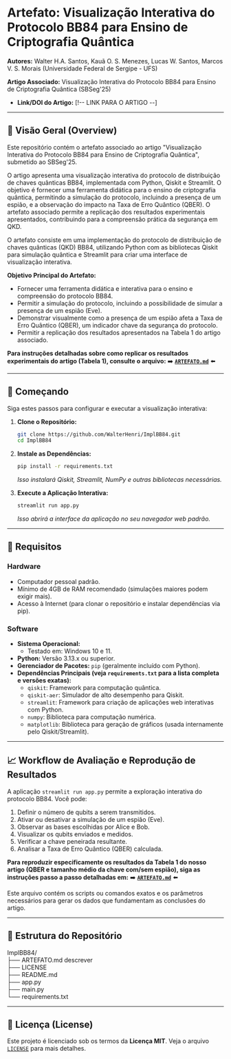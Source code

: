 # Artefato: Visualização Interativa do Protocolo BB84 para Ensino de Criptografia Quântica

**Autores:** Walter H.A. Santos, Kauã O. S. Menezes, Lucas W. Santos, Marcos V. S. Morais (Universidade Federal de Sergipe - UFS)

**Artigo Associado:** Visualização Interativa do Protocolo BB84 para Ensino de Criptografia Quântica (SBSeg'25)
*   **Link/DOI do Artigo:** [!-- LINK PARA O ARTIGO --]

---

## 📜 Visão Geral (Overview)

Este repositório contém o artefato associado ao artigo "Visualização Interativa do Protocolo BB84 para Ensino de Criptografia Quântica", submetido ao SBSeg'25.

O artigo apresenta uma visualização interativa do protocolo de distribuição de chaves quânticas BB84, implementada com Python, Qiskit e Streamlit. O objetivo é fornecer uma ferramenta didática para o ensino de criptografia quântica, permitindo a simulação do protocolo, incluindo a presença de um espião, e a observação do impacto na Taxa de Erro Quântico (QBER). O artefato associado permite a replicação dos resultados experimentais apresentados, contribuindo para a compreensão prática da segurança em QKD.

O artefato consiste em uma implementação do protocolo de distribuição de chaves quânticas (QKD) BB84, utilizando Python com as bibliotecas Qiskit para simulação quântica e Streamlit para criar uma interface de visualização interativa.

**Objetivo Principal do Artefato:**

*   Fornecer uma ferramenta didática e interativa para o ensino e compreensão do protocolo BB84.
*   Permitir a simulação do protocolo, incluindo a possibilidade de simular a presença de um espião (Eve).
*   Demonstrar visualmente como a presença de um espião afeta a Taxa de Erro Quântico (QBER), um indicador chave da segurança do protocolo.
*   Permitir a replicação dos resultados apresentados na Tabela 1 do artigo associado.

**Para instruções detalhadas sobre como replicar os resultados experimentais do artigo (Tabela 1), consulte o arquivo:**
➡️ **[`ARTEFATO.md`](ARTEFATO.md)** ⬅️

---

## 🚀 Começando

Siga estes passos para configurar e executar a visualização interativa:

1.  **Clone o Repositório:**
    ```bash
    git clone https://github.com/WalterHenri/ImplBB84.git
    cd ImplBB84
    ```

2.  **Instale as Dependências:**
    ```bash
    pip install -r requirements.txt
    ```
    *Isso instalará Qiskit, Streamlit, NumPy e outras bibliotecas necessárias.*

3.  **Execute a Aplicação Interativa:**
    ```bash
    streamlit run app.py
    ```
    *Isso abrirá a interface da aplicação no seu navegador web padrão.*

---

## 🔧 Requisitos 

### Hardware
*   Computador pessoal padrão.
*   Mínimo de 4GB de RAM recomendado (simulações maiores podem exigir mais).
*   Acesso à Internet (para clonar o repositório e instalar dependências via pip).

### Software
*   **Sistema Operacional:**
    *   Testado em: Windows 10 e 11.
*   **Python:** Versão 3.13.x ou superior.
*   **Gerenciador de Pacotes:** `pip` (geralmente incluído com Python).
*   **Dependências Principais (veja `requirements.txt` para a lista completa e versões exatas):**
    *   `qiskit`: Framework para computação quântica.
    *   `qiskit-aer`: Simulador de alto desempenho para Qiskit.
    *   `streamlit`: Framework para criação de aplicações web interativas com Python.
    *   `numpy`: Biblioteca para computação numérica.
    *   `matplotlib`: Biblioteca para geração de gráficos (usada internamente pelo Qiskit/Streamlit).

---

## 📈 Workflow de Avaliação e Reprodução de Resultados

A aplicação `streamlit run app.py` permite a exploração interativa do protocolo BB84. Você pode:

1.  Definir o número de qubits a serem transmitidos.
2.  Ativar ou desativar a simulação de um espião (Eve).
3.  Observar as bases escolhidas por Alice e Bob.
4.  Visualizar os qubits enviados e medidos.
5.  Verificar a chave peneirada resultante.
6.  Analisar a Taxa de Erro Quântico (QBER) calculada.

**Para reproduzir especificamente os resultados da Tabela 1 do nosso artigo (QBER e tamanho médio da chave com/sem espião), siga as instruções passo a passo detalhadas em:**
➡️ **[`ARTEFATO.md`](ARTEFATO.md)** ⬅️

Este arquivo contém os scripts ou comandos exatos e os parâmetros necessários para gerar os dados que fundamentam as conclusões do artigo.

---

## 📁 Estrutura do Repositório
ImplBB84/ </br>
├── ARTEFATO.md descrever</br>
├── LICENSE </br>
├── README.md  </br>
├── app.py </br>
├── main.py  </br>
└── requirements.txt </br>

---

## 📄 Licença (License)

Este projeto é licenciado sob os termos da **Licença MIT**. Veja o arquivo [`LICENSE`](LICENSE) para mais detalhes.


